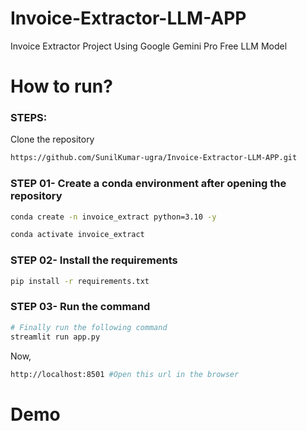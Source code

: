 # Invoice-Extractor-LLM-APP
 Invoice Extractor Project Using Google Gemini Pro Free LLM Model


# How to run?
### STEPS:

Clone the repository

```bash
https://github.com/SunilKumar-ugra/Invoice-Extractor-LLM-APP.git
```
### STEP 01- Create a conda environment after opening the repository

```bash
conda create -n invoice_extract python=3.10 -y
```

```bash
conda activate invoice_extract
```


### STEP 02- Install the requirements
```bash
pip install -r requirements.txt
```

### STEP 03- Run the command    
```bash 
# Finally run the following command
streamlit run app.py
```

Now,
```bash
http://localhost:8501 #Open this url in the browser
```

# Demo



